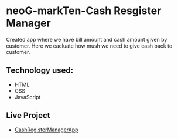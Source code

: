 # neoG-markTen-Cash Resgister Manager

Created app where we have bill amount and cash amount given by customer. Here we cacluate how mush we need to give cash back to customer.

## Technology used:
* HTML
* CSS
* JavaScript

## Live Project

* [CashRegisterManagerApp](https://spiffy-douhua-8a83a9m10.netlify.app/)
